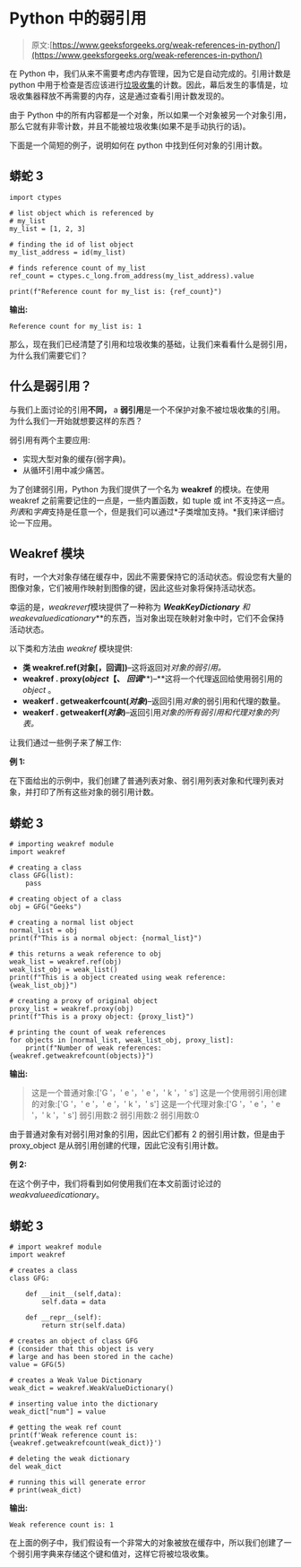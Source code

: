 # Python 中的弱引用

> 原文:[https://www.geeksforgeeks.org/weak-references-in-python/](https://www.geeksforgeeks.org/weak-references-in-python/)

在 Python 中，我们从来不需要考虑内存管理，因为它是自动完成的。引用计数是 python 中用于检查是否应该进行[垃圾收集](https://www.geeksforgeeks.org/garbage-collection-python/)的计数。因此，幕后发生的事情是，垃圾收集器释放不再需要的内存，这是通过查看引用计数发现的。

由于 Python 中的所有内容都是一个对象，所以如果一个对象被另一个对象引用，那么它就有非零计数，并且不能被垃圾收集(如果不是手动执行的话)。

下面是一个简短的例子，说明如何在 python 中找到任何对象的引用计数。

## 蟒蛇 3

```
import ctypes

# list object which is referenced by
# my_list
my_list = [1, 2, 3]

# finding the id of list object
my_list_address = id(my_list)

# finds reference count of my_list
ref_count = ctypes.c_long.from_address(my_list_address).value

print(f"Reference count for my_list is: {ref_count}")
```

**输出:**

```
Reference count for my_list is: 1
```

那么，现在我们已经清楚了引用和垃圾收集的基础，让我们来看看什么是弱引用，为什么我们需要它们？

## 什么是弱引用？

与我们上面讨论的引用**不同，** a **弱引用**是一个不保护对象不被垃圾收集的引用。为什么我们一开始就想要这样的东西？

弱引用有两个主要应用:

*   实现大型对象的缓存(弱字典)。
*   从循环引用中减少痛苦。

为了创建弱引用，Python 为我们提供了一个名为 **weakref** 的模块。在使用 weakref 之前需要记住的一点是，一些内置函数，如 tuple 或 int 不支持这一点。*列表*和*字典*支持是任意一个，但是我们可以通过*子类增加支持。*我们来详细讨论一下应用。

## Weakref 模块

有时，一个大对象存储在缓存中，因此不需要保持它的活动状态。假设您有大量的图像对象，它们被用作映射到图像的键，因此这些对象将保持活动状态。

幸运的是，*weakreverf*模块提供了一种称为 ***WeakKeyDictionary** 和**weakevaluedicationary***的东西，当对象出现在映射对象中时，它们不会保持活动状态。

以下类和方法由 *weakref* 模块提供:

*   **类 weakref.ref(对象[，回调])**–这将返回对*对象的弱引用。*
*   **weakref . proxy(*****object*****【、** ***回调*****)–**这将一个代理返回给使用弱引用的 *object* 。
*   **weakerf . getweakerfcount(*****对象*****)**–返回引用*对象*的弱引用和代理的数量。
*   **weakerf . getweakerf(*****对象*****)**–返回引用*对象的所有弱引用和代理对象的列表。*

让我们通过一些例子来了解工作:

**例 1:**

在下面给出的示例中，我们创建了普通列表对象、弱引用列表对象和代理列表对象，并打印了所有这些对象的弱引用计数。

## 蟒蛇 3

```
# importing weakref module
import weakref

# creating a class
class GFG(list):
    pass

# creating object of a class
obj = GFG("Geeks")

# creating a normal list object
normal_list = obj
print(f"This is a normal object: {normal_list}")

# this returns a weak reference to obj
weak_list = weakref.ref(obj)
weak_list_obj = weak_list()
print(f"This is a object created using weak reference: {weak_list_obj}")

# creating a proxy of original object
proxy_list = weakref.proxy(obj)
print(f"This is a proxy object: {proxy_list}")

# printing the count of weak references
for objects in [normal_list, weak_list_obj, proxy_list]:
    print(f"Number of weak references: {weakref.getweakrefcount(objects)}")
```

**输出:**

> 这是一个普通对象:['G '，' e '，' e '，' k '，' s']
> 这是一个使用弱引用创建的对象:['G '，' e '，' e '，' k '，' s']
> 这是一个代理对象:['G '，' e '，' e '，' k '，' s']
> 弱引用数:2
> 弱引用数:2
> 弱引用数:0

由于普通对象有对弱引用对象的引用，因此它们都有 2 的弱引用计数，但是由于 proxy_object 是从弱引用创建的代理，因此它没有引用计数。

**例 2:**

在这个例子中，我们将看到如何使用我们在本文前面讨论过的*weakvalueedicationary*。

## 蟒蛇 3

```
# import weakref module
import weakref

# creates a class
class GFG:

    def __init__(self,data):
        self.data = data

    def __repr__(self):
        return str(self.data)

# creates an object of class GFG
# (consider that this object is very 
# large and has been stored in the cache)
value = GFG(5)

# creates a Weak Value Dictionary
weak_dict = weakref.WeakValueDictionary()

# inserting value into the dictionary
weak_dict["num"] = value

# getting the weak ref count
print(f'Weak reference count is: {weakref.getweakrefcount(weak_dict)}') 

# deleting the weak dictionary
del weak_dict

# running this will generate error 
# print(weak_dict)
```

**输出:**

```
Weak reference count is: 1
```

在上面的例子中，我们假设有一个非常大的对象被放在缓存中，所以我们创建了一个弱引用字典来存储这个键和值对，这样它将被垃圾收集。
